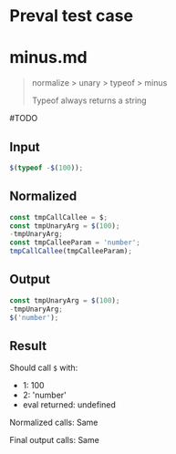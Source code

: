 # Preval test case

# minus.md

> normalize > unary > typeof > minus
>
> Typeof always returns a string

#TODO

## Input

`````js filename=intro
$(typeof -$(100));
`````

## Normalized

`````js filename=intro
const tmpCallCallee = $;
const tmpUnaryArg = $(100);
-tmpUnaryArg;
const tmpCalleeParam = 'number';
tmpCallCallee(tmpCalleeParam);
`````

## Output

`````js filename=intro
const tmpUnaryArg = $(100);
-tmpUnaryArg;
$('number');
`````

## Result

Should call `$` with:
 - 1: 100
 - 2: 'number'
 - eval returned: undefined

Normalized calls: Same

Final output calls: Same
